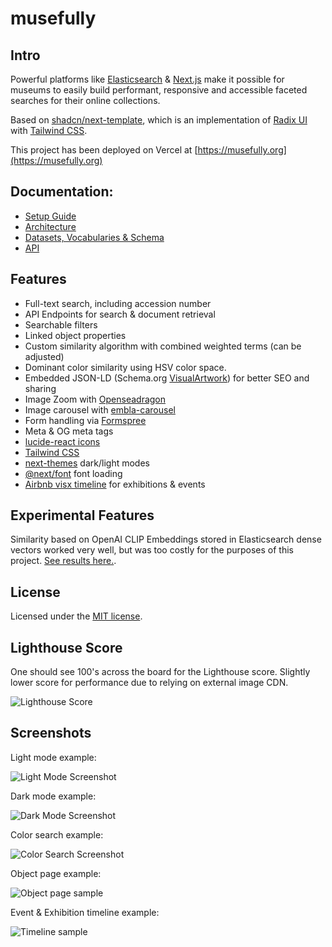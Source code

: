 # musefully

## Intro

Powerful platforms like [Elasticsearch](https://www.elastic.co/) & [Next.js](https://nextjs.org/) make it possible for museums to easily build performant, responsive and accessible faceted searches for their online collections.

Based on [shadcn/next-template](https://github.com/shadcn-ui/next-template), which is an implementation of [Radix UI](https://www.radix-ui.com/) with [Tailwind CSS](https://tailwindcss.com/).

This project has been deployed on Vercel at [https://musefully.org](https://musefully.org)

## Documentation:

- [Setup Guide](./docs/SETUP.md)
- [Architecture](./docs/ARCHITECTURE.md)
- [Datasets, Vocabularies & Schema](./docs/SCHEMA.md)
- [API](./docs/API.md)

## Features

- Full-text search, including accession number
- API Endpoints for search & document retrieval
- Searchable filters
- Linked object properties
- Custom similarity algorithm with combined weighted terms (can be adjusted)
- Dominant color similarity using HSV color space.
- Embedded JSON-LD (Schema.org [VisualArtwork](https://schema.org/VisualArtwork)) for better SEO and sharing
- Image Zoom with [Openseadragon](https://openseadragon.github.io/)
- Image carousel with [embla-carousel](https://www.embla-carousel.com/get-started/react/)
- Form handling via [Formspree](https://formspree.io/)
- Meta & OG meta tags
- [lucide-react icons](https://github.com/lucide-icons/lucide)
- [Tailwind CSS](https://tailwindcss.com/)
- [next-themes](https://github.com/pacocoursey/next-themes) dark/light modes
- [@next/font](https://nextjs.org/docs/api-reference/next/font) font loading
- [Airbnb visx timeline](https://airbnb.io/visx/) for exhibitions & events

## Experimental Features

Similarity based on OpenAI CLIP Embeddings stored in Elasticsearch dense vectors worked very well, but was too costly for the purposes of this project. [See results here.](./docs/EMBEDDINGS.md).

## License

Licensed under the [MIT license](./LICENSE.md).

## Lighthouse Score

One should see 100's across the board for the Lighthouse score. Slightly lower score for performance due to relying on external image CDN.

![Lighthouse Score](./docs/img/Lighthouse.png)

## Screenshots

Light mode example:

![Light Mode Screenshot](./docs/img/ui_light.jpg)

Dark mode example:

![Dark Mode Screenshot](./docs/img/ui_dark.jpg)

Color search example:

![Color Search Screenshot](./docs/img/ui_color.jpg)

Object page example:

![Object page sample](./docs/img/ui_object_view.jpg)

Event & Exhibition timeline example:

![Timeline sample](./docs/img/timeline.jpg)
